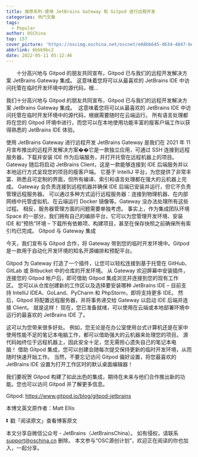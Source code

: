 ```yaml
---
title: 推荐系列-使用 JetBrains Gateway 和 Gitpod 进行远程开发
categories: 热门文章
tags:
  - Popular
author: OSChina
top: 157
cover_picture: 'https://oscimg.oschina.net/oscnet/e68bb645-d634-4847-be9f-e29a98f09673.png'
abbrlink: 6bbb9bc2
date: 2022-05-11 05:12:46
---
```


&emsp;&emsp;十分高兴地与 Gitpod 的朋友共同宣布，Gitpod 已与我们的远程开发解决方案 JetBrains Gateway 集成。 这意味着您将可以从最喜欢的 JetBrains IDE 中访问托管在临时开发环境中的源代码，根...
<!-- more -->

                                                                                                                                                                                         
 我们十分高兴地与 Gitpod 的朋友共同宣布，Gitpod 已与我们的远程开发解决方案 JetBrains Gateway 集成。  
 这意味着您将可以从最喜欢的 JetBrains IDE 中访问托管在临时开发环境中的源代码，根据需要随时在云端运行。 所有语言处理都将在您的 Gitpod 环境中进行，而您可以在本地使用功能丰富的瘦客户端工作以获得熟悉的 JetBrains IDE 体验。 
  
 使用 JetBrains Gateway 
 进行远程开发 
 JetBrains Gateway 是我们在 2021 年 11 月宣布推出的远程开发解决方案��它是一款独立应用，可通过 SSH 连接到远程服务器，下载并安装 IDE 作为后端服务，并打开托管在远程机器上的项目。 
 Gateway 随后将启动 JetBrains Client，这是一款能够连接到 IDE 后端服务并以本地运行方式呈现您的项目的瘦客户端。 它基于 IntelliJ 平台，为您提供了非常丰富、熟悉且可定制的界面，但所有编译、索引和语言处理都在强大的云机器上完成。 
 Gateway 会负责连接到远程机器并确保 IDE 后端已安装并运行，但它不负责管理远程服务器。 可以通过多种方式运行远程服务器：连接到物理机器、在内部网络中托管虚拟机、在云端运行 Docker 镜像等。Gateway 没办法处理所有这些过程。 相反，服务器管理方面的问题需要单独考虑。 事实上，作为集成团队环境 Space 的一部分，我们拥有自己的编排平台，它可以为您管理开发环境、安装 IDE 和“预热”环境 – 下载所有依赖项、构建项目，甚至在保存快照之前确保所有索引均已完成。 
 Gitpod 与 Gateway 集成 
  
 今天，我们宣布与 Gitpod 合作，将 Gateway 带到您的临时开发环境中。Gitpod 是一款用于自动化开发环境的知名开源编排和预配平台。 
  
 Gitpod 为 Gateway 打造了一个插件，让您可以轻松连接到基于托管在 GitHub、GitLab 或 Bitbucket 中的仓库的开发环境。 从 Gateway 欢迎屏幕中安装插件，连接您的 Gitpod 帐户后，即可借助 Gitpod 集成浏览并连接到您的现有工作区。 您可以从仓库创建新的工作区以及选择要安装哪种 JetBrains IDE – 目前支持 IntelliJ IDEA、GoLand、PyCharm 和 PhpStorm，即将支持更多 IDE。 然后，Gitpod 将配置远程服务器，并将事务递交给 Gateway 以启动 IDE 后端并连接 Client。 就是这样！ 现在，您已准备就绪，可以使用在云端或本地部署环境中运行的最喜欢的 JetBrains IDE 了。 
  
 这可以为您带来很多好处。 例如，您无论是在办公室使用台式计算机还是在家中使用性能不足的笔记本电脑工作，都可以借助强大的云机器来处理您的项目。 源代码始终位于远程机器上，因此安全十足，您无需担心遗失自己的笔记本电脑！ 借助 Gitpod 集成，您可以创建会随每次提交保持更新的临时开发环境，从而随时快速开始工作。 
 当然，不要忘记访问 Gitpod 偏好设置，将您最喜欢的 JetBrains IDE 设置为打开工作区时的默认桌面编辑器！ 
  
 我们要祝贺 Gitpod 构建了如此出色的集成，期待在未来与他们合作推出新的功能。您也可以访问 Gitpod 并了解更多信息。 
  
   Gitpod: https://www.gitpod.io/blog/gitpod-jetbrains  
  
 本博文英文原作者：Matt Ellis 
  
 ⏬ 戳「阅读原文」查看博客原文 
 
本文分享自微信公众号 - JetBrains（JetBrainsChina）。 如有侵权，请联系 support@oschina.cn 删除。 本文参与“OSC源创计划”，欢迎正在阅读的你也加入，一起分享。
                                        